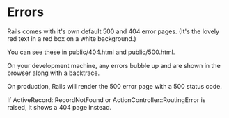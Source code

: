 Errors
======

Rails comes with it's own default 500 and 404 error pages. (It's the lovely red text in a red box on a white background.)

You can see these in public/404.html and public/500.html.

On your development machine, any errors bubble up and are shown in the browser along with a backtrace.

On production, Rails will render the 500 error page with a 500 status code.

If ActiveRecord::RecordNotFound or ActionController::RoutingError is raised, it shows a 404 page instead.
